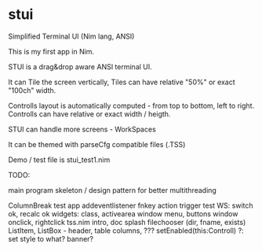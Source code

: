 # stui
Simplified Terminal UI (Nim lang, ANSI)

This is my first app in Nim.

STUI is a drag&drop aware ANSI terminal UI.

It can Tile the screen vertically, Tiles can have relative "50%" or exact "100ch" width.

Controlls layout is automatically computed - from top to bottom, left to right.
Controlls can have relative or exact width / heigth.

STUI can handle more screens - WorkSpaces

It can be themed with parseCfg compatible files (.TSS)

Demo / test file is stui_test1.nim


TODO:

main program skeleton / design pattern for better multithreading

ColumnBreak test
app addeventlistener fnkey action trigger test
WS: switch ok, recalc ok
widgets: class, activearea
window menu, buttons
window onclick, rightclick
tss.nim
intro, doc
splash
filechooser (dir, fname, exists)
ListItem, ListBox - header, table columns, ???
setEnabled(this:Controll) ?: set style to what?
banner?
